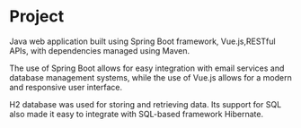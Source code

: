 # Project
Java web application built using Spring Boot framework, Vue.js,RESTful APIs, with dependencies managed using Maven.
 
The use of Spring Boot allows for easy integration with email services and database management systems, while the use of Vue.js allows for a modern and responsive user interface.

H2 database was used for storing and retrieving data. Its support for SQL also made it easy to integrate with SQL-based framework Hibernate.
